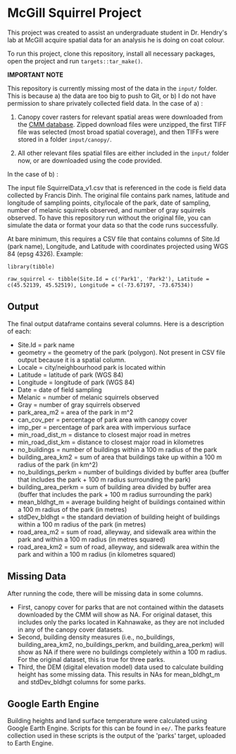 # McGill Squirrel Project 

This project was created to assist an undergraduate student in Dr. Hendry's lab at McGill acquire spatial data for an analysis he is doing on coat colour. 

To run this project, clone this repository, install all necessary packages, open the project and run `targets::tar_make()`. 

**IMPORTANT NOTE**

This repository is currently missing most of the data in the `input/` folder. This is because a) the data are too big to push to Git, or b) I do not have permission to share privately collected field data. In the case of a) :

1. Canopy cover rasters for relevant spatial areas were downloaded from the [CMM database]([https://observatoire.cmm.qc.ca/produits/donnees-georeferencees/#orthophotographies](https://observatoire.cmm.qc.ca/produits/donnees-georeferencees/#indice_canopee)https://observatoire.cmm.qc.ca/produits/donnees-georeferencees/#indice_canopee). Zipped download files were unzipped, the first TIFF file was selected (most broad spatial coverage), and then TIFFs were stored in a folder `input/canopy/`.

2. All other relevant files spatial files are either included in the `input/` folder now, or are downloaded using the code provided.

In the case of b) : 

The input file SquirrelData_v1.csv that is referenced in the code is field data collected by Francis Dinh. The original file contains park names, latitude and longitude of sampling points, city/locale of the park, date of sampling, number of melanic squirrels observed, and number of gray squirrels observed. To have this repository run without the original file, you can simulate the data or format your data so that the code runs successfully. 

At bare minimum, this requires a CSV file that contains columns of Site.Id (park name), Longitude, and Latitude with coordinates projected using WGS 84 (epsg 4326). Example: 

```{r}
library(tibble)

raw_squirrel <- tibble(Site.Id = c('Park1', 'Park2'), Latitude = c(45.52139, 45.52519), Longitude = c(-73.67197, -73.67534))
```

## Output 
The final output dataframe contains several columns. Here is a description of each: 

- Site.Id = park name
- geometry = the geometry of the park (polygon). Not present in CSV file output because it is a spatial column.
- Locale = city/neighbourhood park is located within 
- Latitude = latitude of park (WGS 84)
- Longitude = longitude of park (WGS 84)
- Date = date of field sampling
- Melanic = number of melanic squirrels observed
- Gray = number of gray squirrels observed 
- park_area_m2 = area of the park in m^2
- can_cov_per = percentage of park area with canopy cover
- imp_per = percentage of park area with impervious surface
- min_road_dist_m = distance to closest major road in metres
- min_road_dist_km = distance to closest major road in kilometres 
- no_buildings = number of buildings within a 100 m radius of the park
- building_area_km2 = sum of area that buildings take up within a 100 m radius of the park (in km^2)
- no_buildings_perkm = number of buildings divided by buffer area (buffer that includes the park + 100 m radius surrounding the park)
- building_area_perkm = sum of building area divided by buffer area (buffer that includes the park + 100 m radius surrounding the park)
- mean_bldhgt_m = average building height of buildings contained within a 100 m radius of the park (in metres)
- stdDev_bldhgt = the standard deviation of building height of buildings within a 100 m radius of the park (in metres)
- road_area_m2 = sum of road, alleyway, and sidewalk area within the park and within a 100 m radius (in metres squared)
- road_area_km2 = sum of road, alleyway, and sidewalk area within the park and within a 100 m radius (in kilometres squared)

## Missing Data
After running the code, there will be missing data in some columns. 

- First, canopy cover for parks that are not contained within the datasets downloaded by the CMM will show as NA. For original dataset, this includes only the parks located in Kahnawake, as they are not included in any of the canopy cover datasets.
- Second, building density measures (i.e., no_buildings, building_area_km2, no_buildings_perkm, and building_area_perkm) will show as NA if there were no buildings completely within a 100 m radius. For the original dataset, this is true for three parks.
- Third, the DEM (digital elevation model) data used to calculate building height has some missing data. This results in NAs for mean_bldhgt_m and stdDev_bldhgt columns for some parks.

## Google Earth Engine
Building heights and land surface temperature were calculated using Google Earth Engine. Scripts for this can be found in `ee/`. The parks feature collection used in these scripts is the output of the 'parks' target, uploaded to Earth Engine.
